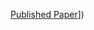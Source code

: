 [Published Paper]([https://jhss.scholasticahq.com/article/89012-convolutional-autoencoders-combined-with-kernel-density-estimation-for-data-efficient-and-accurate-disease-detection-in-mri-scans-of-the-brain)])

